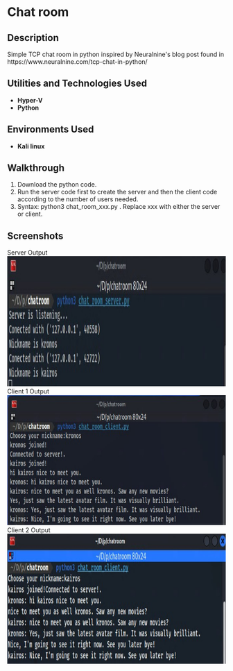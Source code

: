 <h1>Chat room</h1>


<h2>Description</h2>
Simple TCP chat room in python inspired by Neuralnine's blog post found in https://www.neuralnine.com/tcp-chat-in-python/
<br />


<h2>Utilities and Technologies Used</h2>

- <b>Hyper-V</b>
- <b> Python </b>


<h2>Environments Used </h2>

- <b>Kali linux</b>

<h2> Walkthrough </h2>

1. Download the python code.
2. Run the server code first to create the server and then the client code according to the number of users needed.
3. Syntax: python3 chat_room_xxx.py . Replace xxx with either the server or client.

<h2> Screenshots </h2>
Server Output
<img src="Chatroom_server.jpg?raw=true" width="700" height="300"  /> 
Client 1 Output
<img src="Chatroom_client1.jpg?raw=true" width="700" height="300" />
Client 2 Output
<img src="Chatroom_client2.jpg?raw=true" width="700" height="300" />


